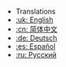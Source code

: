 - Translations
  <li><!-- [:uk: English](/) --><a href="/" title="English">:uk: English</a></li>
  <li><!-- [:cn: 简体中文](/zh-cn/) --><a href="/zh-cn/" title="简体中文">:cn: 简体中文</a></li>
  <li><!-- [:de: Deutsch](/de-de/) --><a href="/de-de/" title="Deutsch">:de: Deutsch</a></li>
  <li><!-- [:es: Español](/es/) --><a href="/es/" title="Español">:es: Español</a></li>
  <li><!-- [:ru: Русский](/ru-ru/) --><a href="/ru-ru/" title="Русский">:ru: Русский</a></li>
